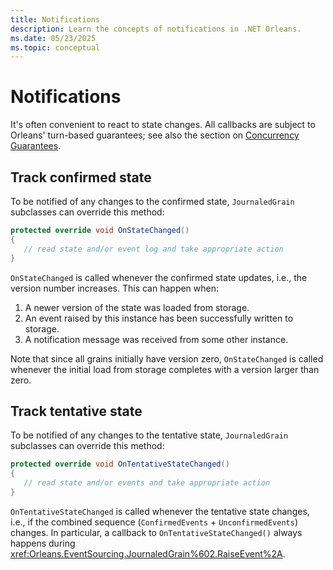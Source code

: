 ```yaml
---
title: Notifications
description: Learn the concepts of notifications in .NET Orleans.
ms.date: 05/23/2025
ms.topic: conceptual
---
```


# Notifications

It's often convenient to react to state changes. All callbacks are subject to Orleans' turn-based guarantees; see also the section on [Concurrency Guarantees](immediate-vs-delayed-confirmation.md#concurrency-guarantees).

## Track confirmed state

To be notified of any changes to the confirmed state, `JournaledGrain` subclasses can override this method:

```csharp
protected override void OnStateChanged()
{
   // read state and/or event log and take appropriate action
}
```

`OnStateChanged` is called whenever the confirmed state updates, i.e., the version number increases. This can happen when:

1. A newer version of the state was loaded from storage.
1. An event raised by this instance has been successfully written to storage.
1. A notification message was received from some other instance.

Note that since all grains initially have version zero, `OnStateChanged` is called whenever the initial load from storage completes with a version larger than zero.

## Track tentative state

To be notified of any changes to the tentative state, `JournaledGrain` subclasses can override this method:

```csharp
protected override void OnTentativeStateChanged()
{
   // read state and/or events and take appropriate action
}
```

`OnTentativeStateChanged` is called whenever the tentative state changes, i.e., if the combined sequence (`ConfirmedEvents` + `UnconfirmedEvents`) changes. In particular, a callback to `OnTentativeStateChanged()` always happens during <xref:Orleans.EventSourcing.JournaledGrain%602.RaiseEvent%2A>.
